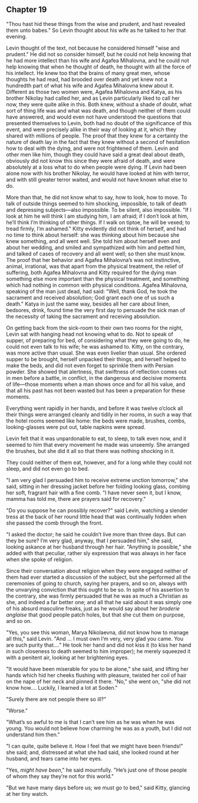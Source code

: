 ## Chapter 19


"Thou hast hid these things from the wise and prudent, and hast revealed
them unto babes." So Levin thought about his wife as he talked to her
that evening.

Levin thought of the text, not because he considered himself "wise and
prudent." He did not so consider himself, but he could not help knowing
that he had more intellect than his wife and Agafea Mihalovna, and he
could not help knowing that when he thought of death, he thought with
all the force of his intellect. He knew too that the brains of many
great men, whose thoughts he had read, had brooded over death and yet
knew not a hundredth part of what his wife and Agafea Mihalovna knew
about it. Different as those two women were, Agafea Mihalovna and Katya,
as his brother Nikolay had called her, and as Levin particularly liked
to call her now, they were quite alike in this. Both knew, without a
shade of doubt, what sort of thing life was and what was death, and
though neither of them could have answered, and would even not have
understood the questions that presented themselves to Levin, both had no
doubt of the significance of this event, and were precisely alike in
their way of looking at it, which they shared with millions of people.
The proof that they knew for a certainty the nature of death lay in the
fact that they knew without a second of hesitation how to deal with the
dying, and were not frightened of them. Levin and other men like him,
though they could have said a great deal about death, obviously did not
know this since they were afraid of death, and were absolutely at a loss
what to do when people were dying. If Levin had been alone now with his
brother Nikolay, he would have looked at him with terror, and with still
greater terror waited, and would not have known what else to do.

More than that, he did not know what to say, how to look, how to move.
To talk of outside things seemed to him shocking, impossible, to talk of
death and depressing subjects—also impossible. To be silent, also
impossible. "If I look at him he will think I am studying him, I am
afraid; if I don’t look at him, he’ll think I’m thinking of other
things. If I walk on tiptoe, he will be vexed; to tread firmly, I’m
ashamed." Kitty evidently did not think of herself, and had no time to
think about herself: she was thinking about him because she knew
something, and all went well. She told him about herself even and about
her wedding, and smiled and sympathized with him and petted him, and
talked of cases of recovery and all went well; so then she must know.
The proof that her behavior and Agafea Mihalovna’s was not instinctive,
animal, irrational, was that apart from the physical treatment, the
relief of suffering, both Agafea Mihalovna and Kitty required for the
dying man something else more important than the physical treatment, and
something which had nothing in common with physical conditions. Agafea
Mihalovna, speaking of the man just dead, had said: "Well, thank God, he
took the sacrament and received absolution; God grant each one of us
such a death." Katya in just the same way, besides all her care about
linen, bedsores, drink, found time the very first day to persuade the
sick man of the necessity of taking the sacrament and receiving
absolution.

On getting back from the sick-room to their own two rooms for the night,
Levin sat with hanging head not knowing what to do. Not to speak of
supper, of preparing for bed, of considering what they were going to do,
he could not even talk to his wife; he was ashamed to. Kitty, on the
contrary, was more active than usual. She was even livelier than usual.
She ordered supper to be brought, herself unpacked their things, and
herself helped to make the beds, and did not even forget to sprinkle
them with Persian powder. She showed that alertness, that swiftness of
reflection comes out in men before a battle, in conflict, in the
dangerous and decisive moments of life—those moments when a man shows
once and for all his value, and that all his past has not been wasted
but has been a preparation for these moments.

Everything went rapidly in her hands, and before it was twelve o’clock
all their things were arranged cleanly and tidily in her rooms, in such
a way that the hotel rooms seemed like home: the beds were made,
brushes, combs, looking-glasses were put out, table napkins were spread.

Levin felt that it was unpardonable to eat, to sleep, to talk even now,
and it seemed to him that every movement he made was unseemly. She
arranged the brushes, but she did it all so that there was nothing
shocking in it.

They could neither of them eat, however, and for a long while they could
not sleep, and did not even go to bed.

"I am very glad I persuaded him to receive extreme unction tomorrow,"
she said, sitting in her dressing jacket before her folding looking
glass, combing her soft, fragrant hair with a fine comb. "I have never
seen it, but I know, mamma has told me, there are prayers said for
recovery."

"Do you suppose he can possibly recover?" said Levin, watching a slender
tress at the back of her round little head that was continually hidden
when she passed the comb through the front.

"I asked the doctor; he said he couldn’t live more than three days. But
can they be sure? I’m very glad, anyway, that I persuaded him," she
said, looking askance at her husband through her hair. "Anything is
possible," she added with that peculiar, rather sly expression that was
always in her face when she spoke of religion.

Since their conversation about religion when they were engaged neither
of them had ever started a discussion of the subject, but she performed
all the ceremonies of going to church, saying her prayers, and so on,
always with the unvarying conviction that this ought to be so. In spite
of his assertion to the contrary, she was firmly persuaded that he was
as much a Christian as she, and indeed a far better one; and all that he
said about it was simply one of his absurd masculine freaks, just as he
would say about her _broderie anglaise_ that good people patch holes,
but that she cut them on purpose, and so on.

"Yes, you see this woman, Marya Nikolaevna, did not know how to manage
all this," said Levin. "And ... I must own I’m very, very glad you came.
You are such purity that...." He took her hand and did not kiss it (to
kiss her hand in such closeness to death seemed to him improper); he
merely squeezed it with a penitent air, looking at her brightening eyes.

"It would have been miserable for you to be alone," she said, and
lifting her hands which hid her cheeks flushing with pleasure, twisted
her coil of hair on the nape of her neck and pinned it there. "No," she
went on, "she did not know how.... Luckily, I learned a lot at Soden."

"Surely there are not people there so ill?"

"Worse."

"What’s so awful to me is that I can’t see him as he was when he was
young. You would not believe how charming he was as a youth, but I did
not understand him then."

"I can quite, quite believe it. How I feel that we might have been
friends!" she said; and, distressed at what she had said, she looked
round at her husband, and tears came into her eyes.

"Yes, _might have been_," he said mournfully. "He’s just one of those
people of whom they say they’re not for this world."

"But we have many days before us; we must go to bed," said Kitty,
glancing at her tiny watch.



